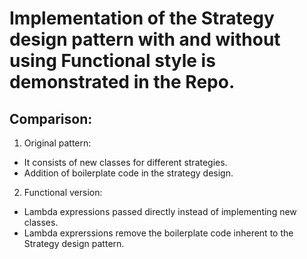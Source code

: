# Implementation of the Strategy design pattern with and without using Functional style is demonstrated in the Repo.
## Comparison:

1. Original pattern:
- It consists of new classes for different strategies.
- Addition of boilerplate code in the strategy design.

2. Functional version:
- Lambda expressions passed directly instead of implementing new classes.
- Lambda exprerssions remove the boilerplate code inherent to the Strategy design pattern.
